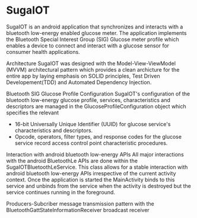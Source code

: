 # SugaIOT
SugaIOT is an android application that synchronizes and interacts with a bluetooth low-energy enabled glucose meter. The application implements the 
Bluetooth Special Interest Group (SIG) Glucose meter profile which enables a device to connect and interact with a glucose sensor for consumer health applications. 

Architecture 
SugaIOT was designed with the Model-View-ViewModel (MVVM) architectural pattern which provides a clean archicture for the entire app by laying emphasis on SOLID principles, 
Test Driven Developement(TDD) and Automated Dependency Injection. 

Bluetooth SIG Glucose Profile Configuration 
SugaIOT's configuration of the bluetooth low-energy glucose profile, services, characteristics and descriptors are managed in the GlucoseProfileConfiguration object which specifies the relevant
- 16-bit Universally Unique Identifier (UUID) for glucose service's characteristics and descriptors.
- Opcode, operators, filter types, and response codes for the glucose service record access control point characteristic procedures. 

Interaction with android bluetooth low-energy APIs 
All major interactions with the android BluetoothLe APIs are done within the <l href="https://github.com/Pekwerike/SugaIOT/blob/master/app/src/main/java/com/example/sugaiot/service/SugaIOTBluetoothLeService.kt">SugaIOTBluetoothLeService</l>. This class allows for a stable interaction with android bluetooth low-energy
APIs irrespective of the current activity context. Once the application is started the MainActivity binds to this service and unbinds from the service when the activity is destroyed 
but the service continues running in the foreground. 

Producers-Subcriber message transmission pattern with the BluetoothGattStateInformationReceiver broadcast receiver



